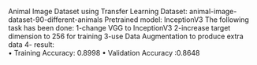 Animal Image Dataset using Transfer Learning
Dataset: animal-image-dataset-90-different-animals
Pretrained model: InceptionV3
The following task has been done:
1-change VGG to InceptionV3
2-increase target dimension to 256 for training
3-use Data Augmentation to produce extra data 
4- result:	
•	Training Accuracy: 0.8998
•	Validation Accuracy :0.8648
